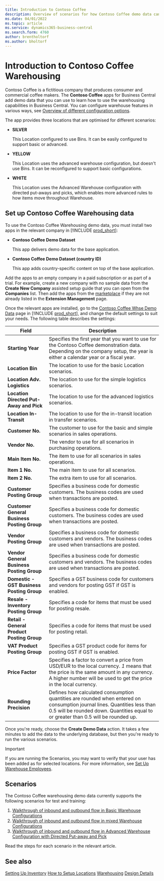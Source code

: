 ```yaml
---
title: Introduction to Contoso Coffee
description: Overview of scenarios for how Contoso Coffee demo data can help you learn how to use the warehousing capabilities in Business Central.
ms.date: 04/01/2022
ms.topic: article
ms.service: dynamics365-business-central
ms.search.form: 4760
author: brentholtorf
ms.author: bholtorf
---
```


# Introduction to Contoso Coffee Warehousing

Contoso Coffee is a fictitious company that produces consumer and commercial coffee makers. The **Contoso Coffee** apps for Business Central add demo data that you can use to learn how to use the warehousing capabilities in Business Central. You can configure warehouse features in various ways, see [Overview of different configuration options](../../design-details-warehouse-management.md#overview-of-different-configuration-options).

The app provides three locations that are optimised for different scenarios:

- **SILVER**  

  This Location configured to use Bins. It can be easily configured to support basic or advanced. 

- **YELLOW**  

  This Location uses the advanced warehouse configuration, but doesn't use Bins. It can be reconfigured to support basic configurations.

- **WHITE**  

  This Location uses the Advanced Warehouse configuration with directed put-aways and picks, which enables more advanced rules to how items move throughout Warehouse.

## Set up Contoso Coffee Warehousing data

To use the Contoso Coffee Warehousing demo data, you must install two apps in the relevant company in [!INCLUDE [prod_short](../../includes/prod_short.md)]:  

- **Contoso Coffee Demo Dataset**  

    This app delivers demo data for the base application.  
- **Contoso Coffee Demo Dataset (country ID)**  

    This app adds country-specific content on top of the base application.

Add the apps to an empty company in a paid subscription or as part of a trial. For example, create a new company with no sample data from the **Create New Company** assisted setup guide that you can open from the **Companies** list. Then add the apps from the [marketplace](../../ui-extensions-install-uninstall.md#install) if they are not already listed in the **Extension Management** page.  

Once the relevant apps are installed, go to the [Contoso Coffee Whse Demo Data](https://businesscentral.dynamics.com/?page=4761) page in [!INCLUDE [prod_short](../../includes/prod_short.md)], and change the default settings to suit your needs. The following table describes the settings:  

|Field  |Description  |
|---------|---------|
|**Starting Year** |Specifies the first year that you want to use for the Contoso Coffee demonstration data. Depending on the company setup, the year is either a calendar year or a fiscal year.|
|**Location Bin**  |The location to use for the basic Location scenarios.|
|**Location Adv. Logistics**  |The location to use for the simple logistics scenarios.|
|**Location Directed Put-Away and Pick**  |The location to use for the advanced logistics scenarios.|
|**Location In-Transit**  |The location to use for the in-transit location in transfer scenarios.|
|**Customer No.**  |The customer to use for the basic and simple scenarios in sales operations.|
|**Vendor No.**  |The vendor to use for all scenarios in purchasing operations.|
|**Main Item No.**  |The item to use for all scenarios in sales operations.|
|**Item 1 No.**  |The main item to use for all scenarios.|
|**Item 2 No.**  |The extra item to use for all scenarios.|
|**Customer Posting Group**|Specifies a business code for domestic customers. The business codes are used when transactions are posted. |
|**Customer General Business Posting Group**|Specifies a business code for domestic customers. The business codes are used when transactions are posted. |
|**Vendor Posting Group**|Specifies a business code for domestic customers and vendors. The business codes are used when transactions are posted. |
|**Vendor General Business Posting Group**|Specifies a business code for domestic customers and vendors. The business codes are used when transactions are posted. |
|**Domestic - GST Business Posting Group**|Specifies a GST business code for customers and vendors for posting GST if GST is enabled.|
|**Resale - Inventory Posting Group**    |Specifies a code for items that must be used for posting resale.|
|**Retail - General Product Posting Group**    |Specifies a code for items that must be used for posting retail.|
|**VAT Product Posting Group**    |Specifies a GST product code for items for posting GST if GST is enabled.|
|**Price Factor**     |Specifies a factor to convert a price from USD/EUR to the local currency. *1* means that the price is the same amount in any currency. A higher number will be used to get the price in the local currency. |
|**Rounding Precision**  |Defines how calculated consumption quantities are rounded when entered on consumption journal lines. Quantities less than 0.5 will be rounded down. Quantities equal to or greater than 0.5 will be rounded up.|

Once you're ready, choose the **Create Demo Data** action. It takes a few minutes to add the data to the underlying database, but then you're ready to run the various scenarios.  

> [!IMPORTANT]
> If you are running the Scenarios, you may want to verify that your user has been added as for selected locations. For more information, see [Set Up Warehouse Employees](../../warehouse-how-to-set-up-warehouse-employees.md).

## Scenarios

The Contoso Coffee warehousing demo data currently supports the following scenarios for test and training:

1.  [Walkthrough of inbound and outbound flow in Basic Warehouse Configurations](warehouse-basic-flow-putaway-pick.md)
2.  [Walkthrough of inbound and outbound flow in mixed Warehouse Configurations](warehouse-mixed-flow-receive-pick-ship.md)
3.  [Walkthrough of inbound and outbound flow in Advanced Warehouse Configuration with Directed Put-away and Pick](warehouse-directed-flow.md)

Read the steps for each scenario in the relevant article.  

## See also

[Setting Up Inventory](../../inventory-setup-inventory.md) 
[How to Setup Locations](../../inventory-how-setup-locations.md) 
[Warehousing](../../warehouse-manage-warehouse.md) 
[Design Details](../../design-details-warehouse-overview.md) 
